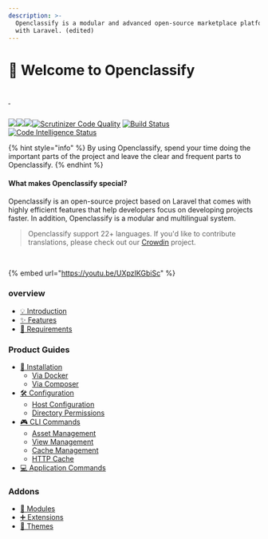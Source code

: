 ```yaml
---
description: >-
  Openclassify is a modular and advanced open-source marketplace platform built
  with Laravel. (edited)
---
```


# 👋 Welcome to Openclassify

\
​[ ](https://openclassify.com/)​​[​](https://packagist.org/packages/openclassify/openclassify)

<figure><img src="https://raw.githubusercontent.com/openclassify/openclassify/master/public/openclassify-logo.png" alt=""><figcaption></figcaption></figure>

[![](https://camo.githubusercontent.com/88d5dce487d13bb173fd4ffab1abee924fa0d58fff89231b8192ad40539bf13e/687474703a2f2f706f7365722e707567782e6f72672f6f70656e636c6173736966792f6f70656e636c6173736966792f76)​](https://packagist.org/packages/openclassify/openclassify) [​![](https://camo.githubusercontent.com/3e9ff52e3bc78b532951e9d7ec7b7852420096dda19d61c77853b3cf6cad6a8e/687474703a2f2f706f7365722e707567782e6f72672f6f70656e636c6173736966792f6f70656e636c6173736966792f646f776e6c6f616473)​](https://packagist.org/packages/openclassify/openclassify) [​![](https://camo.githubusercontent.com/bda8244ed1b58135416a2d90e0ac7b0d999c9cf6b8bfee5b21339bfbd0d78bca/687474703a2f2f706f7365722e707567782e6f72672f6f70656e636c6173736966792f6f70656e636c6173736966792f6c6963656e7365)​](https://packagist.org/packages/openclassify/openclassify) [​![Scrutinizer Code Quality](https://camo.githubusercontent.com/b1809c56d5b15765dabaf72c173e7f9aba9e7b721ccb0036e9db5da62869e6b1/68747470733a2f2f7363727574696e697a65722d63692e636f6d2f672f6f70656e636c6173736966792f6f70656e636c6173736966792f6261646765732f7175616c6974792d73636f72652e706e673f623d6d6173746572)​](https://scrutinizer-ci.com/g/openclassify/openclassify/?branch=master) [​![Build Status](https://camo.githubusercontent.com/07509845a0eab157141235a794cd09967425222639d63d640d689763250f0da3/68747470733a2f2f7363727574696e697a65722d63692e636f6d2f672f6f70656e636c6173736966792f6f70656e636c6173736966792f6261646765732f6275696c642e706e673f623d6d6173746572)​](https://scrutinizer-ci.com/g/openclassify/openclassify/build-status/master) [​![Code Intelligence Status](https://camo.githubusercontent.com/9fcde20119b3a44e430ad50f1bb3c2db3db753df9c3b2ade5cd14217a0a971ab/68747470733a2f2f7363727574696e697a65722d63692e636f6d2f672f6f70656e636c6173736966792f6f70656e636c6173736966792f6261646765732f636f64652d696e74656c6c6967656e63652e7376673f623d6d6173746572)​](https://scrutinizer-ci.com/code-intelligence)



{% hint style="info" %}
​By using Openclassify, spend your time doing the important parts of the project and leave the clear and frequent parts to Openclassify.
{% endhint %}

#### What makes Openclassify special? <a href="#what-makes-openclassify-special" id="what-makes-openclassify-special"></a>

Openclassify is an open-source project based on Laravel that comes with highly efficient features that help developers focus on developing projects faster. In addition, Openclassify is a modular and multilingual system.

> Openclassify support 22+ languages. If you'd like to contribute translations, please check out our [Crowdin](https://crowdin.com/project/openclassify) project.

​



{% embed url="https://youtu.be/UXpzIKGbiSc" %}

### overview

* [💡 Introduction](overview/introduction.md)
* [✨ Features](overview/features.md)
* [🚩 Requirements](overview/requirements.md)

### Product Guides

* [🏁 Installation](product-guides/installation/)
  * [Via Docker](product-guides/installation/via-docker.md)
  * [Via Composer](product-guides/installation/via-composer.md)
* [🛠 Configuration](product-guides/configuration/)
  * [Host Configuration](product-guides/configuration/host-configuration.md)
  * [Directory Permissions](product-guides/configuration/directory-permissions.md)
* [🎮 CLI Commands](product-guides/cli-commands/)
  * [Asset Management](product-guides/cli-commands/asset-management.md)
  * [View Management](product-guides/cli-commands/view-management.md)
  * [Cache Management](product-guides/cli-commands/cache-management.md)
  * [HTTP Cache](product-guides/cli-commands/http-cache.md)
* [💻 Application Commands](product-guides/application-commands.md)

### Addons

* [🔌 Modules](addons/modules.md)
* [➕ Extensions](addons/extensions.md)
* [🏫 Themes](addons/themes.md)
